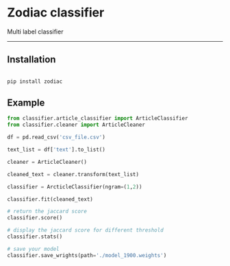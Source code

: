 # Zodiac classifier 

Multi label classifier

---

## Installation 


``` python

pip install zodiac

```


## Example 

```python 
from classifier.article_classifier import ArticleClassifier
from classifier.cleaner import ArticleCleaner

df = pd.read_csv('csv_file.csv')

text_list = df['text'].to_list()

cleaner = ArticleCleaner()

cleaned_text = cleaner.transform(text_list)

classifier = ArcticleClassifier(ngram=(1,2))

classifier.fit(cleaned_text)

# return the jaccard score 
classifier.score()

# display the jaccard score for different threshold
classifier.stats() 

# save your model 
classifier.save_wrights(path='./model_1900.weights')

```
